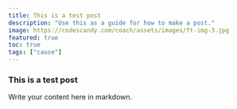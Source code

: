 ```yaml
---
title: This is a test post
description: "Use this as a guide for how to make a post."
image: https://codescandy.com/coach/assets/images/ft-img-3.jpg
featured: true
toc: true
tags: ["cause"]
---
```


### This is a test post

Write your content here in markdown. 